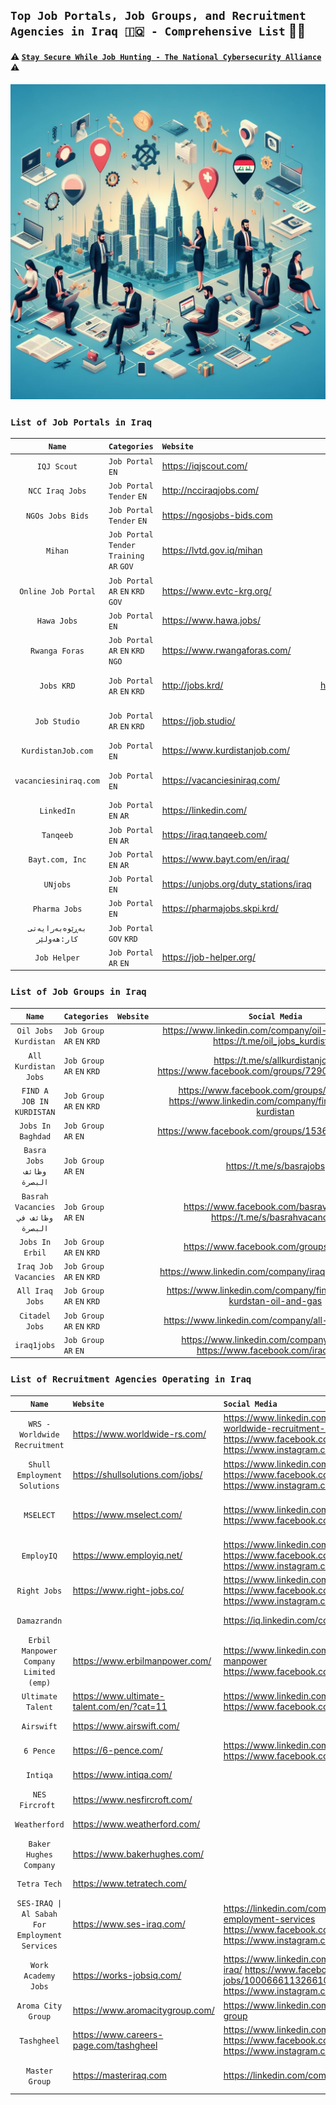 
## `Top Job Portals, Job Groups, and Recruitment Agencies in Iraq 🇮🇶 - Comprehensive List` 💼💼

#### ⚠️ [`Stay Secure While Job Hunting - The National Cybersecurity Alliance`](https://staysafeonline.org/resources/job-search-security/) ⚠️



![Jobs](/assets/images/TopJobs.jpg)

### `List of Job Portals in Iraq`

| **`Name`** | **`Categories`** | **`Website`** | **`Social Media`** |
| :-------------: | :- | :- | :-: |
| `IQJ Scout`| `Job Portal`  `EN` | https://iqjscout.com/ | 
| `NCC Iraq Jobs` | `Job Portal` `Tender`  `EN` | http://ncciraqjobs.com/ |  
| `NGOs Jobs Bids` |`Job Portal` `Tender`  `EN` | https://ngosjobs-bids.com |  
| `Mihan` | `Job Portal` `Tender` `Training`  `AR`  `GOV` | https://lvtd.gov.iq/mihan | https://www.facebook.com/employment.gov.iq 
| `Online Job Portal` | `Job Portal`  `AR` `EN` `KRD`  `GOV` | https://www.evtc-krg.org/ |  
| `Hawa Jobs`  | `Job Portal`  `EN` | https://www.hawa.jobs/ | https://www.linkedin.com/company/hawa.jobs https://www.facebook.com/hawa.jobs/
| `Rwanga Foras` |`Job Portal` `AR` `EN` `KRD` `NGO`| https://www.rwangaforas.com/ | https://www.facebook.com/forasjobs 
| `Jobs KRD`| `Job Portal` `AR` `EN` `KRD`|http://jobs.krd/ |https://linkedin.com/company/jobs-krd https://www.facebook.com/people/Jobskrd/61553740231147/ https://www.instagram.com/jobskrd/  
| `Job Studio`|`Job Portal` `AR` `EN` `KRD`|https://job.studio/|https://www.linkedin.com/company/jobstudioiq https://www.facebook.com/jobstudioapp https://www.instagram.com/jobstudio.app
| `KurdistanJob.com`|`Job Portal` `EN`|https://www.kurdistanjob.com/|
| `vacanciesiniraq.com `| `Job Portal` `EN`|https://vacanciesiniraq.com/|https://www.linkedin.com/in/vacancies-in-iraq-0b47a6195/ https://www.facebook.com/Vacancies-in-Iraq-100274868078907/ 
| `LinkedIn`| `Job Portal` `EN` `AR`|https://linkedin.com/|
| `Tanqeeb`| `Job Portal` `EN` `AR`|https://iraq.tanqeeb.com/|
| `Bayt.com, Inc`| `Job Portal` `EN` `AR`|https://www.bayt.com/en/iraq/|
| `UNjobs`| `Job Portal` `EN`|https://unjobs.org/duty_stations/iraq | 
| `Pharma Jobs`| `Job Portal` `EN` |https://pharmajobs.skpi.krd/|
| `بەڕێوەبەرایەتی کار:هەولێر`| `Job Portal` `GOV` `KRD`| | https://www.facebook.com/erbil.labor 
|`Job Helper`| `Job Portal` `AR` `EN`| https://job-helper.org/ | https://www.linkedin.com/company/job-helper-page https://www.facebook.com/Job.helper11 

###  `List of Job Groups in Iraq`

| **`Name`** | **`Categories`**| **`Website`** | **`Social Media`**  |
| :-------------: | :- | :- | :-: |
| `Oil Jobs Kurdistan`| `Job Group` `AR` `EN` `KRD` |  | https://www.linkedin.com/company/oil-jobs-kurdistan https://t.me/oil_jobs_kurdistan
| `All Kurdistan Jobs`| `Job Group` `AR` `EN` `KRD` | |https://t.me/s/allkurdistanjobs https://www.facebook.com/groups/729055940573096/
| `FIND A JOB IN KURDISTAN` | `Job Group` `AR` `EN` `KRD`|   | https://www.facebook.com/groups/fjkurdistan/ https://www.linkedin.com/company/find-a-job-in-kurdistan
| `Jobs In Baghdad`| `Job Group` `AR` `EN`||https://www.facebook.com/groups/153688084687752/
| `Basra Jobs` `وظائف البصرة`|`Job Group` `AR` `EN`  |  | https://t.me/s/basrajobs
| `Basrah Vacancies` `وظائف في البصرة` | `Job Group` `AR` `EN` |  | https://www.facebook.com/basravacancies/ https://t.me/s/basrahvacancies 
| `Jobs In Erbil`|`Job Group` `AR` `EN` `KRD` | | https://www.facebook.com/groups/AlAwsat/
|`Iraq Job Vacancies` |`Job Group` `AR` `EN` `KRD`| |https://www.linkedin.com/company/iraq-job-vacancies 
|`All Iraq Jobs` | `Job Group` `AR` `EN` `KRD`| | https://www.linkedin.com/company/find-a-jobs-in-kurdstan-oil-and-gas 
|`Citadel Jobs` | `Job Group` `AR` `EN` `KRD`|| https://www.linkedin.com/company/all-kurdstan-jobs 
|`iraq1jobs` |  `Job Group` `AR` `EN`||https://www.linkedin.com/company/iraq-jobs https://www.facebook.com/iraq1jobs/ 



###   `List of Recruitment Agencies Operating in Iraq`

| **`Name`** | **`Website`** | **`Social Media`** | **`Categories`** |
| :-------------: | :- | :- | :-: |
| `WRS - Worldwide Recruitment`|https://www.worldwide-rs.com/|https://www.linkedin.com/company/wrs-worldwide-recruitment-solutions/ https://www.facebook.com/worldwide.rs https://www.instagram.com/worldwide_rs/| `Recruitment Agency` `EN`
| `Shull Employment Solutions`|https://shullsolutions.com/jobs/|https://www.linkedin.com/company/shull/ https://www.facebook.com/Shull.iq/ https://www.instagram.com/shull.solutions/| `Recruitment Agency``EN`
| `MSELECT`|https://www.mselect.com/|https://www.linkedin.com/company/mselectonline  https://www.facebook.com/mselectonline| `Recruitment Agency` `Training Courses` `EN` 
| `EmployIQ`|https://www.employiq.net/|https://www.linkedin.com/company/employ-iraq https://www.facebook.com/EmployIQ  https://www.instagram.com/employiq/ | `Recruitment Agency` `Ar` `EN` `KRD`
| `Right Jobs`|https://www.right-jobs.co/|https://www.linkedin.com/company/right-jobs https://www.facebook.com/RightJobs.Iq  https://www.instagram.com/right.jobs.co | `Recruitment Agency` `EN`
| `Damazrandn`| | https://iq.linkedin.com/company/damazrandn | `Recruitment Agency` `EN`
| `Erbil Manpower Company Limited (emp)`|https://www.erbilmanpower.com/|https://www.linkedin.com/company/erbil-manpower https://www.facebook.com/ErbilManpower/ | `Recruitment Agency` `EN`
| `Ultimate Talent`|https://www.ultimate-talent.com/en/?cat=11| https://www.linkedin.com/company/80370630/ https://www.facebook.com/ultimatetalent/| `Recruitment Agency` `EN`
| `Airswift`|https://www.airswift.com/||`Recruitment Agency` `EN`
| `6 Pence`|https://6-pence.com/|https://www.linkedin.com/company/6-pence https://www.facebook.com/official6pence| `Recruitment Agency` `EN`
| `Intiqa`|https://www.intiqa.com/|| `Recruitment Agency` `EN`
| `NES Fircroft `|https://www.nesfircroft.com/|| `Recruitment Agency` `EN`
| `Weatherford `|https://www.weatherford.com/|| `Recruitment Agency` `EN`
| `Baker Hughes Company`|https://www.bakerhughes.com/|| `Recruitment Agency` `EN`
| `Tetra Tech` |https://www.tetratech.com/|| `Recruitment Agency` `EN`
| `SES-IRAQ \| Al Sabah For Employment Services`|https://www.ses-iraq.com/| https://linkedin.com/company/al-sabah-for-employment-services https://www.facebook.com/sesiraq/ https://www.instagram.com/ses.iraq/| `Recruitment Agency` `EN`
| `Work Academy Jobs`|https://works-jobsiq.com/ | https://www.linkedin.com/company/works-jobs-iraq/ https://www.facebook.com/people/Works-jobs/100066611326610/  https://www.instagram.com/works_jobs | `Recruitment Agency` `AR` `EN` `KRD`
| `Aroma City Group` | https://www.aromacitygroup.com/ | https://www.linkedin.com/company/aroma-city-group  |  `Recruitment Agency` `EN`
|`Tashgheel`|https://www.careers-page.com/tashgheel| https://www.linkedin.com/company/tashgheel/ https://www.facebook.com/Tashgheel.iraq https://www.instagram.com/tashgheel/| `Recruitment Agency` `AR`
|`Master Group`|https://masteriraq.com|https://linkedin.com/company/mastergroupiraq | `Recruitment Agency` `AR` `EN`

